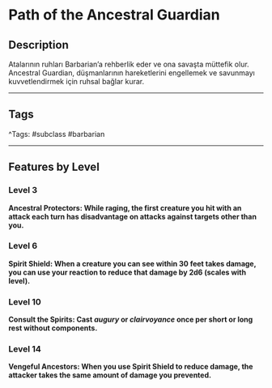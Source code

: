 # Path of the Ancestral Guardian

## Description

Atalarının ruhları Barbarian’a rehberlik eder ve ona savaşta müttefik olur. Ancestral Guardian, düşmanlarının hareketlerini engellemek ve savunmayı kuvvetlendirmek için ruhsal bağlar kurar.

---

## Tags

^Tags: #subclass #barbarian

---

## Features by Level

### Level 3
**Ancestral Protectors: While raging, the first creature you hit with an attack each turn has disadvantage on attacks against targets other than you.**



### Level 6
**Spirit Shield: When a creature you can see within 30 feet takes damage, you can use your reaction to reduce that damage by 2d6 (scales with level).**



### Level 10
**Consult the Spirits: Cast *augury* or *clairvoyance* once per short or long rest without components.**



### Level 14
**Vengeful Ancestors: When you use Spirit Shield to reduce damage, the attacker takes the same amount of damage you prevented.**


